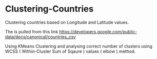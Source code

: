 # Clustering-Countries
Clustering countries based on Longitude and Latitude values.

The is pulled from this link https://developers.google.com/public-data/docs/canonical/countries_csv

Using KMeans Clustering and analysing correct number of clusters using WCSS ( Within-Cluster Sum of Sqaure ) values ( elbow ) method.



